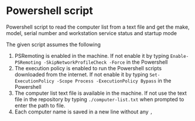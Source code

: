 # Powershell script

Powershell script to read the computer list from a text file and get the make, model, serial number and workstation service status and startup mode

The given script assumes the following

1. PSRemoting is enabled in the machine. If not enable it by typing `Enable-PSRemoting -SkipNetworkProfileCheck -Force` in the Powershell
2. The execution policy is enabled to run the Powershell scripts downloaded from the internet. If not enable it by typing `Set-ExecutionPolicy -Scope Process -ExecutionPolicy Bypass` in the Powershell
3. The computer list text file is available in the machine. If not use the text file in the repository by typing `./computer-list.txt` when prompted to enter the path to file.
4. Each computer name is saved in a new line without any `,`

